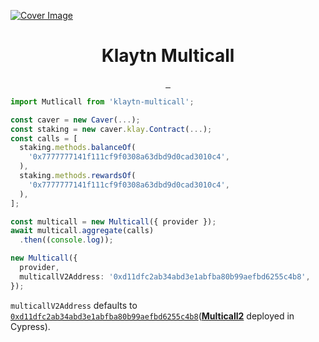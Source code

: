 [![Cover Image](https://raw.githubusercontent.com/junhoyeo/klaytn-multicall/main/docs/images/cover.jpg)](https://github.com/junhoyeo)

<h1 align="center">
  Klaytn Multicall
</h1>

<p align="center">
  <a aria-label="NPM version" href="https://www.npmjs.com/package/klaytn-multicall">
    <img alt="" src="https://img.shields.io/npm/v/klaytn-multicall.svg?style=for-the-badge&labelColor=000000">
  </a>
  <a aria-label="NPM bundle size" href="https://github.com/junhoyeo/klaytn-multicall/blob/main/LICENSE.md">
    <img alt="" src="https://img.shields.io/bundlephobia/minzip/klaytn-multicall.svg?style=for-the-badge&labelColor=000000">
  </a>
  <a aria-label="License" href="https://www.npmjs.com/package/klaytn-multicall">
    <img alt="" src="https://img.shields.io/npm/l/klaytn-multicall.svg?style=for-the-badge&labelColor=000000">
  </a>
</p>

```ts
import Mutlicall from 'klaytn-multicall';

const caver = new Caver(...);
const staking = new caver.klay.Contract(...);
const calls = [
  staking.methods.balanceOf(
    '0x7777777141f111cf9f0308a63dbd9d0cad3010c4',
  ),
  staking.methods.rewardsOf(
    '0x7777777141f111cf9f0308a63dbd9d0cad3010c4',
  ),
];

const multicall = new Multicall({ provider });
await multicall.aggregate(calls)
  .then((console.log));
```

```ts
new Multicall({
  provider,
  multicallV2Address: '0xd11dfc2ab34abd3e1abfba80b99aefbd6255c4b8',
});
```

`multicallV2Address` defaults to [`0xd11dfc2ab34abd3e1abfba80b99aefbd6255c4b8`](https://scope.klaytn.com/account/0xd11dfc2ab34abd3e1abfba80b99aefbd6255c4b8?tabId=contractCode)([**Multicall2**](https://github.com/makerdao/multicall/blob/master/src/Multicall2.sol) deployed in Cypress).
